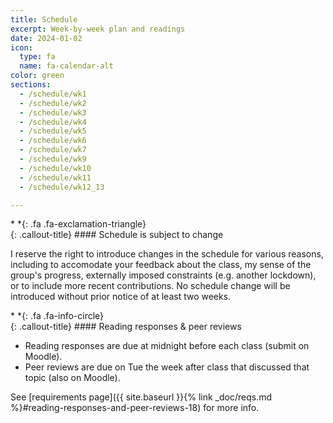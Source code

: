 ```yaml
---
title: Schedule
excerpt: Week-by-week plan and readings
date: 2024-01-02
icon:
  type: fa
  name: fa-calendar-alt
color: green
sections:
  - /schedule/wk1
  - /schedule/wk2
  - /schedule/wk3
  - /schedule/wk4
  - /schedule/wk5
  - /schedule/wk6
  - /schedule/wk7
  - /schedule/wk9
  - /schedule/wk10
  - /schedule/wk11
  - /schedule/wk12_13

---
```


<div class="callout-block callout-success"><div class="icon-holder">*&nbsp;*{: .fa .fa-exclamation-triangle}
</div><div class="content">
{: .callout-title}
#### Schedule is subject to change

I reserve the right to introduce changes in the schedule for various reasons, including to accomodate your feedback about the class, my sense of the group's progress, externally imposed constraints (e.g. another lockdown), or to include more recent contributions. No schedule change will be introduced without prior notice of at least two weeks. 

</div></div>

<div class="callout-block callout-info"><div class="icon-holder">*&nbsp;*{: .fa .fa-info-circle}
</div><div class="content">
{: .callout-title}
#### Reading responses &amp; peer reviews

- Reading responses are due at midnight before each class (submit on Moodle). 
- Peer reviews are due on Tue the week after class that discussed that topic (also on Moodle). 

See [requirements page]({{ site.baseurl }}{% link _doc/reqs.md %}#reading-responses-and-peer-reviews-18) for more info.
</div></div>
